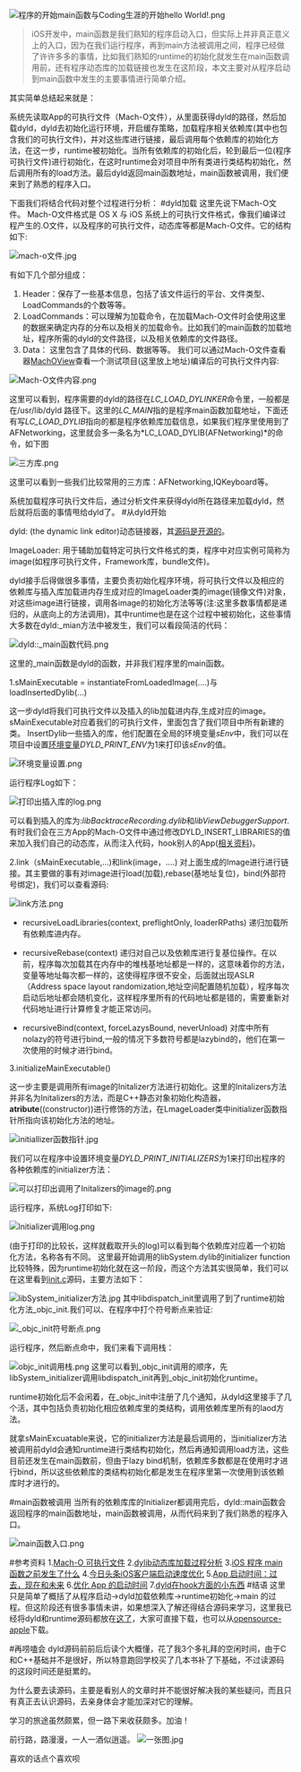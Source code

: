 
![程序的开始main函数与Coding生涯的开始hello World!.png](http://upload-images.jianshu.io/upload_images/1488825-ba28da98fa4c3f5c.png?imageMogr2/auto-orient/strip%7CimageView2/2/w/1240)


>iOS开发中，main函数是我们熟知的程序启动入口，但实际上并非真正意义上的入口，因为在我们运行程序，再到main方法被调用之间，程序已经做了许许多多的事情，比如我们熟知的runtime的初始化就发生在main函数调用前，还有程序动态库的加载链接也发生在这阶段，本文主要对从程序启动到main函数中发生的主要事情进行简单介绍。

其实简单总结起来就是：

系统先读取App的可执行文件（Mach-O文件），从里面获得dyld的路径，然后加载dyld，dyld去初始化运行环境，开启缓存策略，加载程序相关依赖库(其中也包含我们的可执行文件)，并对这些库进行链接，最后调用每个依赖库的初始化方法，在这一步，runtime被初始化。当所有依赖库的初始化后，轮到最后一位(程序可执行文件)进行初始化，在这时runtime会对项目中所有类进行类结构初始化，然后调用所有的load方法。最后dyld返回main函数地址，main函数被调用，我们便来到了熟悉的程序入口。


下面我们将结合代码对整个过程进行分析：
#dyld加载
这里先说下Mach-O文件。
Mach-O文件格式是 OS X 与 iOS 系统上的可执行文件格式，像我们编译过程产生的.O文件，以及程序的可执行文件，动态库等都是Mach-O文件。它的结构如下:

![mach-o文件.jpg](http://upload-images.jianshu.io/upload_images/1488825-9ca5b8e611ff0bc6.jpg?imageMogr2/auto-orient/strip%7CimageView2/2/w/1240)

有如下几个部分组成：
1. Header：保存了一些基本信息，包括了该文件运行的平台、文件类型、LoadCommands的个数等等。
2. LoadCommands：可以理解为加载命令，在加载Mach-O文件时会使用这里的数据来确定内存的分布以及相关的加载命令。比如我们的main函数的加载地址，程序所需的dyld的文件路径，以及相关依赖库的文件路径。
3. Data： 这里包含了具体的代码、数据等等。
我们可以通过Mach-O文件查看器[MachOView](https://sourceforge.net/projects/machoview/)查看一个测试项目(这里放上地址)编译后的可执行文件内容:
  
![Mach-O文件内容.png](http://upload-images.jianshu.io/upload_images/1488825-9d3d02177777df8b.png?imageMogr2/auto-orient/strip%7CimageView2/2/w/1240)

这里可以看到，程序需要的dyld的路径在*LC_LOAD_DYLINKER*命令里，一般都是在/usr/lib/dyld 路径下。这里的*LC_MAIN*指的是程序main函数加载地址，下面还有写*LC_LOAD_DYLIB*指向的都是程序依赖库加载信息，如果我们程序里使用到了AFNetworking，这里就会多一条名为*LC_LOAD_DYLIB(AFNetworking)*的命令，如下图

![三方库.png](http://upload-images.jianshu.io/upload_images/1488825-1956cec680b4a5f2.png?imageMogr2/auto-orient/strip%7CimageView2/2/w/1240)

这里可以看到一些我们比较常用的三方库：AFNetworking,IQKeyboard等。

系统加载程序可执行文件后，通过分析文件来获得dyld所在路径来加载dyld，然后就将后面的事情甩给dyld了。
#从dyld开始

dyld: (the dynamic link editor)动态链接器，其[源码是开源的](https://github.com/opensource-apple/dyld)。

ImageLoader: 用于辅助加载特定可执行文件格式的类，程序中对应实例可简称为image(如程序可执行文件，Framework库，bundle文件)。

dyld接手后得做很多事情，主要负责初始化程序环境，将可执行文件以及相应的依赖库与插入库加载进内存生成对应的ImageLoader类的image(镜像文件)对象，对这些image进行链接，调用各image的初始化方法等等(注:这里多数事情都是递归的，从底向上的方法调用)，其中runtime也是在这个过程中被初始化，这些事情大多数在dyld:_mian方法中被发生，我们可以看段简洁的代码：


![dyld::_main函数代码.png](http://upload-images.jianshu.io/upload_images/1488825-1b90b924ce8454bd.png?imageMogr2/auto-orient/strip%7CimageView2/2/w/1240)



这里的_main函数是dyld的函数，并非我们程序里的main函数。

1.sMainExecutable = instantiateFromLoadedImage(....)与loadInsertedDylib(...)

  这一步dyld将我们可执行文件以及插入的lib加载进内存,生成对应的image。
  sMainExecutable对应着我们的可执行文件，里面包含了我们项目中所有新建的类。
  InsertDylib一些插入的库，他们配置在全局的环境变量*sEnv*中，我们可以在项目中设置[环境变量](https://github.com/opensource-apple/dyld/blob/3f928f32597888c5eac6003b9199d972d49857b5/doc/man/man1/dyld.1)*DYLD_PRINT_ENV*为1来打印该*sEnv*的值。

![环境变量设置.png](http://upload-images.jianshu.io/upload_images/1488825-472120178e690f95.png?imageMogr2/auto-orient/strip%7CimageView2/2/w/1240)

运行程序Log如下：

![打印出插入库的log.png](http://upload-images.jianshu.io/upload_images/1488825-7a98f7603f93d138.png?imageMogr2/auto-orient/strip%7CimageView2/2/w/1240)

可以看到插入的库为:*libBacktraceRecording.dylib*和*libViewDebuggerSupport*.
有时我们会在三方App的Mach-O文件中通过修改DYLD_INSERT_LIBRARIES的值来加入我们自己的动态库，从而注入代码，hook别人的App([相关资料](http://bbs.iosre.com/t/igrimace-hook-root-app/440))。

2.link（sMainExecutable,...)和link(image，....)
  对上面生成的Image进行进行链接。其主要做的事有对image进行load(加载),rebase(基地址复位)，bind(外部符号绑定)，我们可以查看源码:

![link方法.png](http://upload-images.jianshu.io/upload_images/1488825-6f56830c435d5744.png?imageMogr2/auto-orient/strip%7CimageView2/2/w/1240)

* recursiveLoadLibraries(context, preflightOnly, loaderRPaths)
  递归加载所有依赖库进内存。

* recursiveRebase(context)
递归对自己以及依赖库进行复基位操作。在以前，程序每次加载其在内存中的堆栈基地址都是一样的，这意味着你的方法，变量等地址每次都一样的，这使得程序很不安全，后面就出现ASLR（Address space layout randomization,地址空间配置随机加载），程序每次启动后地址都会随机变化，这样程序里所有的代码地址都是错的，需要重新对代码地址进行计算修复才能正常访问。

* recursiveBind(context, forceLazysBound, neverUnload)
对库中所有nolazy的符号进行bind,一般的情况下多数符号都是lazybind的，他们在第一次使用的时候才进行bind。


3.initializeMainExecutable()

 这一步主要是调用所有image的Initalizer方法进行初始化。这里的Initalizers方法并非名为Initalizers的方法，而是C++静态对象初始化构造器，__atribute__((constructor))进行修饰的方法，在LmageLoader类中initializer函数指针所指向该初始化方法的地址。

![initiallizer函数指针.jpg](http://upload-images.jianshu.io/upload_images/1488825-ba655665e94ff040.jpg?imageMogr2/auto-orient/strip%7CimageView2/2/w/1240)


我们可以在程序中设置环境变量*DYLD_PRINT_INITIALIZERS*为1来打印出程序的各种依赖库的initializer方法：

![可以打印出调用了Initalizers的image的.png](http://upload-images.jianshu.io/upload_images/1488825-6519b3d716061e1b.png?imageMogr2/auto-orient/strip%7CimageView2/2/w/1240)

运行程序，系统Log打印如下:

![lnitializer调用log.png](http://upload-images.jianshu.io/upload_images/1488825-0afb5d578f0fd4db.png?imageMogr2/auto-orient/strip%7CimageView2/2/w/1240)

(由于打印的比较长，这样就截取开头的log)可以看到每个依赖库对应着一个初始化方法，名称各有不同。
这里最开始调用的libSystem.dylib的initializer function比较特殊，因为runtime初始化就在这一阶段，而这个方法其实很简单，我们可以在这里看到[init.c](http://www.opensource.apple.com/source/Libsystem/Libsystem-169.3/init.c)源码，主要方法如下：

![libSystem_initializer方法.jpg](http://upload-images.jianshu.io/upload_images/1488825-73eaa7ffd4574f29.jpg?imageMogr2/auto-orient/strip%7CimageView2/2/w/1240)
其中libdispatch_init里调用了到了runtime初始化方法_objc_init.我们可以、在程序中打个符号断点来验证:

![_objc_init符号断点.png](http://upload-images.jianshu.io/upload_images/1488825-f85aecc2b7bf8b38.png?imageMogr2/auto-orient/strip%7CimageView2/2/w/1240)

运行程序，然后断点命中，我们来看下调用栈：

![objc_init调用栈.png](http://upload-images.jianshu.io/upload_images/1488825-8c259b2b62edcc3f.png?imageMogr2/auto-orient/strip%7CimageView2/2/w/1240)
这里可以看到_objc_init调用的顺序，先libSystem_initializer调用libdispatch_init再到_objc_init初始化runtime。

runtime初始化后不会闲着，在_objc_init中注册了几个通知，从dyld这里接手了几个活，其中包括负责初始化相应依赖库里的类结构，调用依赖库里所有的laod方法。

就拿sMainExcuatable来说，它的initializer方法是最后调用的，当initializer方法被调用前dyld会通知runtime进行类结构初始化，然后再通知调用load方法，这些目前还发生在main函数前，但由于lazy bind机制，依赖库多数都是在使用时才进行bind，所以这些依赖库的类结构初始化都是发生在程序里第一次使用到该依赖库时才进行的。

#main函数被调用
当所有的依赖库库的lnitializer都调用完后，dyld::main函数会返回程序的main函数地址，main函数被调用，从而代码来到了我们熟悉的程序入口。

![main函数入口.png](http://upload-images.jianshu.io/upload_images/1488825-78295294db9b9183.png?imageMogr2/auto-orient/strip%7CimageView2/2/w/1240)

#参考资料
1.[Mach-O 可执行文件](https://objccn.io/issue-6-3/)
2.[dylib动态库加载过程分析](https://feicong.github.io/2017/01/14/dylib/index.html)
3.[iOS 程序 main 函数之前发生了什么](http://blog.sunnyxx.com/2014/08/30/objc-pre-main/)
4.[今日头条iOS客户端启动速度优化](https://techblog.toutiao.com/2017/01/17/iosspeed/)
5.[App 启动时间：过去，现在和未来](https://techblog.toutiao.com/2017/07/05/session413/)
6.[优化 App 的启动时间](http://yulingtianxia.com/blog/2016/10/30/Optimizing-App-Startup-Time/)
7.[dyld在hook方面的小东西](http://bbs.iosre.com/t/igrimace-hook-root-app/440)
#结语
这里只是简单了概括了从程序启动->dyld加载依赖库->runtime初始化->main 的过程。但这阶段还有很多事情未讲，如果想深入了解还得结合源码来学习，这里我已经将dyld和runtime源码都放在[这了](https://github.com/hwzss/Excutable--dyld--runtime_main)，大家可直接下载，也可以从[opensource-apple](https://github.com/opensource-apple/dyld)下载。


#再唠嗑会
dyld源码前前后后读个大概懂，花了我3个多礼拜的空闲时间，由于C和C++基础并不是很好，所以特意跑回学校买了几本书补了下基础，不过读源码的这段时间还是挺累的。

为什么要去读源码，主要是看别人的文章时并不能很好解决我的某些疑问，而且只有真正去认识源码，去亲身体会才能加深对它的理解。

学习的旅途虽然颇累，但一路下来收获颇多。加油！

前行路，路漫漫，一人一酒似逍遥。
![一张图.jpg](http://upload-images.jianshu.io/upload_images/1488825-418422f5504fd203.jpg?imageMogr2/auto-orient/strip%7CimageView2/2/w/1240)

喜欢的话点个喜欢呗

